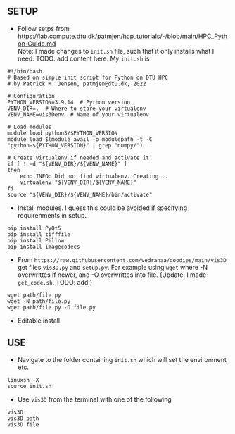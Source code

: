 ## SETUP

- Follow setps from 
https://lab.compute.dtu.dk/patmjen/hcp_tutorials/-/blob/main/HPC_Python_Guide.md  
Note: I made changes to `init.sh` file, such that it only installs what I need. TODO: add content here. My `init.sh` is
```
#!/bin/bash
# Based on simple init script for Python on DTU HPC
# by Patrick M. Jensen, patmjen@dtu.dk, 2022

# Configuration
PYTHON_VERSION=3.9.14  # Python version
VENV_DIR=.  # Where to store your virtualenv
VENV_NAME=vis3Denv  # Name of your virtualenv

# Load modules
module load python3/$PYTHON_VERSION
module load $(module avail -o modulepath -t -C "python-${PYTHON_VERSION}" | grep "numpy/")

# Create virtualenv if needed and activate it
if [ ! -d "${VENV_DIR}/${VENV_NAME}" ]
then
    echo INFO: Did not find virtualenv. Creating...
    virtualenv "${VENV_DIR}/${VENV_NAME}"
fi
source "${VENV_DIR}/${VENV_NAME}/bin/activate"
```


- Install modules. I guess this could be avoided if specifying requirenments in setup.
```
pip install PyQt5
pip install tifffile
pip install Pillow
pip install imagecodecs
```
- From `https://raw.githubusercontent.com/vedranaa/goodies/main/vis3D` get files `vis3D.py` and `setup.py`. For example using `wget` where -N overwrittes if newer, and -O overwrittes into file. (Update, I made `get_code.sh`. TODO: add.)
```
wget path/file.py
wget -N path/file.py
wget path/file.py -O file.py
````

- Editable install


## USE
- Navigate to the folder containing `init.sh` which will set the environment etc.

```
linuxsh -X
source init.sh
```

- Use `vis3D` from the terminal with one of the following
```
vis3D
vis3D path
vis3D file 
```

